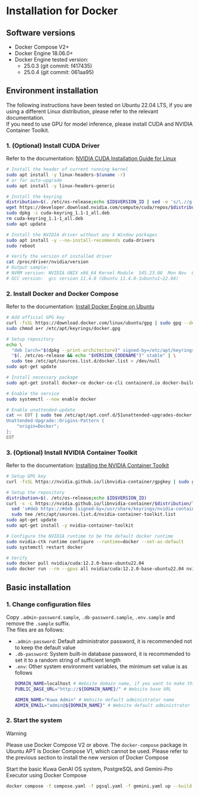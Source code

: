 # Installation for Docker

## Software versions
- Docker Compose V2+
- Docker Engine 18.06.0+
- Docker Engine tested version:
  - 25.0.3 (git commit: f417435)
  - 25.0.4 (git commit: 061aa95)

## Environment installation
The following instructions have been tested on Ubuntu 22.04 LTS, if you are using a different Linux distribution, please refer to the relevant documentation.  
If you need to use GPU for model inference, please install CUDA and NVIDIA Container Toolkit.

### 1. (Optional) Install CUDA Driver

Refer to the documentation: [NVIDIA CUDA Installation Guide for Linux](https://docs.nvidia.com/cuda/cuda-installation-guide-linux/)

```sh
# Install the header of current running kernel
sudo apt install -y linux-headers-$(uname -r)
# or for auto-upgrade
sudo apt install -y linux-headers-generic

# Install the keyring
distribution=$(. /etc/os-release;echo $ID$VERSION_ID | sed -e 's/\.//g')
wget https://developer.download.nvidia.com/compute/cuda/repos/$distribution/x86_64/cuda-keyring_1.1-1_all.deb
sudo dpkg -i cuda-keyring_1.1-1_all.deb
rm cuda-keyring_1.1-1_all.deb
sudo apt update

# Install the NVIDIA driver without any X Window packages
sudo apt install -y --no-install-recommends cuda-drivers
sudo reboot

# Verify the version of installed driver
cat /proc/driver/nvidia/version
# Output sample:
# NVRM version: NVIDIA UNIX x86_64 Kernel Module  545.23.08  Mon Nov  6 23:49:37 UTC 2023
# GCC version:  gcc version 11.4.0 (Ubuntu 11.4.0-1ubuntu1~22.04)
```

### 2. Install Docker and Docker Compose

Refer to the documentation: [Install Docker Engine on Ubuntu](https://docs.docker.com/engine/install/ubuntu/)
```sh
# Add official GPG key
curl -fsSL https://download.docker.com/linux/ubuntu/gpg | sudo gpg --dearmor -o /etc/apt/keyrings/docker.gpg
sudo chmod a+r /etc/apt/keyrings/docker.gpg

# Setup repository
echo \
  "deb [arch="$(dpkg --print-architecture)" signed-by=/etc/apt/keyrings/docker.gpg] https://download.docker.com/linux/ubuntu \
  "$(. /etc/os-release && echo "$VERSION_CODENAME")" stable" | \
  sudo tee /etc/apt/sources.list.d/docker.list > /dev/null
sudo apt-get update

# Install necessary package
sudo apt-get install docker-ce docker-ce-cli containerd.io docker-buildx-plugin docker-compose-plugin

# Enable the service
sudo systemctl --now enable docker

# Enable unattended-update
cat << EOT | sudo tee /etc/apt/apt.conf.d/51unattended-upgrades-docker
Unattended-Upgrade::Origins-Pattern {
    "origin=Docker";
};
EOT
```

### 3. (Optional) Install NVIDIA Container Toolkit

Refer to the documentation: [Installing the NVIDIA Container Toolkit](https://docs.nvidia.com/datacenter/cloud-native/container-toolkit/latest/install-guide.html)

```sh
# Setup GPG key
curl -fsSL https://nvidia.github.io/libnvidia-container/gpgkey | sudo gpg --dearmor -o /usr/share/keyrings/nvidia-container-toolkit-keyring.gpg

# Setup the repository
distribution=$(. /etc/os-release;echo $ID$VERSION_ID)
curl -s -L https://nvidia.github.io/libnvidia-container/$distribution/libnvidia-container.list | \
  sed 's#deb https://#deb [signed-by=/usr/share/keyrings/nvidia-container-toolkit-keyring.gpg] https://#g' | \
  sudo tee /etc/apt/sources.list.d/nvidia-container-toolkit.list
sudo apt-get update
sudo apt-get install -y nvidia-container-toolkit

# Configure the NVIDIA runtime to be the default docker runtime
sudo nvidia-ctk runtime configure --runtime=docker --set-as-default
sudo systemctl restart docker

# Verify
sudo docker pull nvidia/cuda:12.2.0-base-ubuntu22.04
sudo docker run --rm --gpus all nvidia/cuda:12.2.0-base-ubuntu22.04 nvidia-smi
```

## Basic installation

### 1. Change configuration files

Copy `.admin-password.sample`, `.db-password.sample`, `.env.sample` and remove the `.sample` suffix.  
The files are as follows:
- `.admin-password`: Default administrator password, it is recommended not to keep the default value
- `.db-password`: System built-in database password, it is recommended to set it to a random string of sufficient length
- `.env`: Other system environment variables, the minimum set value is as follows
    ```sh
    DOMAIN_NAME=localhost # Website domain name, if you want to make the service public, please set it to your public domain name
    PUBLIC_BASE_URL="http://${DOMAIN_NAME}/" # Website base URL

    ADMIN_NAME="Kuwa Admin" # Website default administrator name
    ADMIN_EMAIL="admin@${DOMAIN_NAME}" # Website default administrator login email, which can be an invalid email
    ```

### 2. Start the system

> [!WARNING]
> Please use Docker Compose V2 or above.
> The `docker-compose` package in Ubuntu APT is Docker Compose V1, which cannot be used. Please refer to the previous section to install the new version of Docker Compose

Start the basic Kuwa GenAI OS system, PostgreSQL and Gemini-Pro Executor using Docker Compose
```sh
docker compose -f compose.yaml -f pgsql.yaml -f gemini.yaml up --build
```